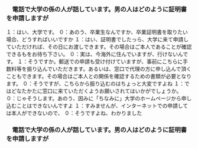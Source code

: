 ### 　電話で大学の係の人が話しています。男の人はどのように証明書を申請しますが


１：はい、大学です。
０：あのう、卒業生なんですか、卒業証明書を取りたい場合、どうすればいいですか
１：はい、証明書でしたっら、大学に来て申請していただければ、その日にお渡しできます。その場合はご本人であることが確認できるもをお待ち下さい。
０：実は、今海外に住んでいますが、行けないんです。
１：そうですか。郵送での申請も受け付けていますが、事前にこちらに手数料等を振り込んでいただきます。あるいは、窓口で代理の方に申し込んで頂くこともできます。その場合はご本人との関係を確認するための書類が必要となります。
０：そうですが、こちらから振り込むのはちょっと大変ですよね
１：ではどなたかたに窓口に来ていただくようお願いされてはいかがでしょうか。
０：じゃそうします。あのう、因みに「ちなみに」大学のホームページから申し込むことはできないんですよ
１：すみませんが、インターネットでの申請しては本人ができないので、
０：そうですよね、わかりました

### 　電話で大学の係の人が話しています。男の人はどのように証明書を申請しますが

